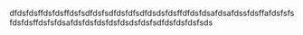 dfdsfdsffdsfdsffdsfsdfdsfsdfdsfdfsdfdsdsfdsffdfdsfdsafdsafdssfdsffafdsfsfsfdsfdsffdsfsfdsafdsfdsfdsfdsfdsdsfdsfsdfdsfdsfdsfsds
